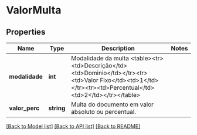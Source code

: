 # ValorMulta

## Properties
Name | Type | Description | Notes
------------ | ------------- | ------------- | -------------
**modalidade** | **int** | Modalidade da multa &lt;table&gt;&lt;tr&gt;&lt;td&gt;Descrição&lt;/td&gt;&lt;td&gt;Dominio&lt;/td&gt;&lt;/tr&gt;&lt;tr&gt;&lt;td&gt;Valor Fixo&lt;/td&gt;&lt;td&gt;1&lt;/td&gt;&lt;/tr&gt;&lt;tr&gt;&lt;td&gt;Percentual&lt;/td&gt;&lt;td&gt;2&lt;/td&gt;&lt;/tr&gt;&lt;/table&gt; | 
**valor_perc** | **string** | Multa do documento em valor absoluto ou percentual. | 

[[Back to Model list]](../../README.md#documentation-for-models) [[Back to API list]](../../README.md#documentation-for-api-endpoints) [[Back to README]](../../README.md)

